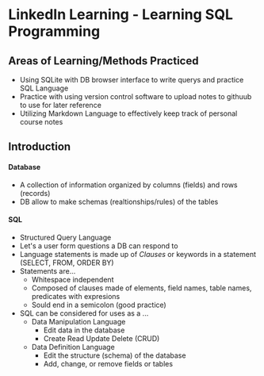 # LinkedIn Learning - Learning SQL Programming

## Areas of Learning/Methods Practiced
* Using SQLite with DB browser interface to write querys and practice SQL Language
* Practice with using version control software to upload notes to githuub to use for later reference
* Utilizing Markdown Language to effectively keep track of personal course notes

## Introduction

#### Database
* A collection of information organized by columns (fields) and rows (records)
* DB allow to make schemas (realtionships/rules) of the tables

#### SQL
* Structured Query Language
* Let's a user form questions a DB can respond to
* Language statements is made up of *Clauses* or keywords in a statement (SELECT, FROM, ORDER BY)
* Statements are...
	* Whitespace independent
	* Composed of clauses made of elements, field names, table names, predicates with expresions
	* Sould end in a semicolon (good practice)
* SQL can be considered for uses as a ...
	* Data Manipulation Language
		* Edit data in the database
		* Create Read Update Delete (CRUD)
	* Data Definition Language
		* Edit the structure (schema) of the database
		* Add, change, or remove fields or tables